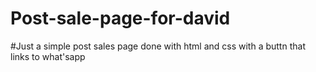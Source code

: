# Post-sale-page-for-david
#Just a simple post sales page done with html and css with a buttn that links to what'sapp
